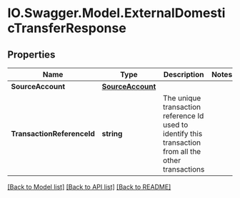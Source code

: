 # IO.Swagger.Model.ExternalDomesticTransferResponse
## Properties

Name | Type | Description | Notes
------------ | ------------- | ------------- | -------------
**SourceAccount** | [**SourceAccount**](SourceAccount.md) |  | 
**TransactionReferenceId** | **string** | The unique transaction reference Id used to identify this transaction from all the other transactions | 

[[Back to Model list]](../README.md#documentation-for-models) [[Back to API list]](../README.md#documentation-for-api-endpoints) [[Back to README]](../README.md)

